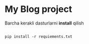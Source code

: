 # My Blog project

Barcha kerakli dasturlarni <b>install</b> qilish

<code>
pip install -r requiements.txt
</code>
